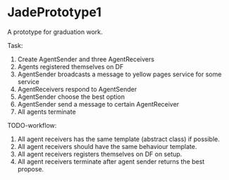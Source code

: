 # JadePrototype1
A prototype for graduation work.

Task:
1. Create AgentSender and three AgentReceivers
2. Agents registered themselves on DF
3. AgentSender broadcasts a message to yellow pages service for some service
4. AgentReceivers respond to AgentSender
5. AgentSender choose the best option
6. AgentSender send a message to certain AgentReceiver
7. All agents terminate

TODO-workflow:
1. All agent receivers has the same template (abstract class) if possible.
2. All agent receivers should have the same behaviour template.
3. All agent receivers registers themselves on DF on setup.
4. All agent receivers terminate after agent sender returns the best propose.
